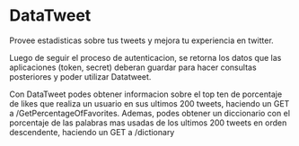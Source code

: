 # DataTweet

Provee estadisticas sobre tus tweets y mejora tu experiencia en twitter.

Luego de seguir el proceso de autenticacion, se retorna los datos que las aplicaciones (token, secret) deberan guardar para hacer consultas posteriores y poder utilizar Datatweet.

Con DataTweet podes obtener informacion sobre el top ten de porcentaje de likes que realiza un usuario en sus ultimos 200 tweets, haciendo un GET a /GetPercentageOfFavorites.
Ademas, podes obtener un diccionario con el porcentaje de las palabras mas usadas de los ultimos 200 tweets en orden descendente, haciendo un GET a /dictionary


